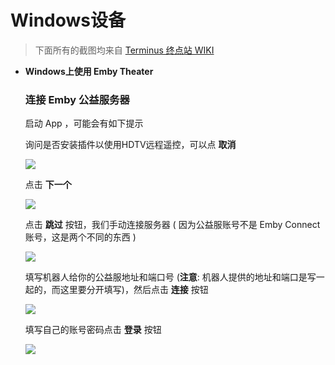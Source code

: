 # Windows设备

> 下面所有的截图均来自 [Terminus 终点站 WIKI](https://embywiki.911997.xyz/)

- **Windows上使用 Emby Theater**
  
    ### **连接 Emby 公益服务器**
    
    启动 App ，可能会有如下提示
    
    询问是否安装插件以使用HDTV远程遥控，可以点 **取消**
    
    ![](https://cdn.jsdmirror.com/gh/BsBlog/Levilde-Luminia-Wiki-dist@images/Use-and-Play/Windows/win_emby_1.964b5fd6.webp)
    
    点击 **下一个**
    
    ![](https://cdn.jsdmirror.com/gh/BsBlog/Levilde-Luminia-Wiki-dist@images/Use-and-Play/Windows/win_emby_2.46d5cdd4.webp)
    
    点击 **跳过** 按钮，我们手动连接服务器 ( 因为公益服账号不是 Emby Connect 账号，这是两个不同的东西 )
    
    ![](https://cdn.jsdmirror.com/gh/BsBlog/Levilde-Luminia-Wiki-dist@images/Use-and-Play/Windows/win_emby_3.94c8bf60.webp)
    
    填写机器人给你的公益服地址和端口号 (**注意**: 机器人提供的地址和端口是写一起的，而这里要分开填写)，然后点击 **连接** 按钮
    
    ![](https://cdn.jsdmirror.com/gh/BsBlog/Levilde-Luminia-Wiki-dist@images/Use-and-Play/Windows/win_emby_4.2050ff31.webp)
    
    填写自己的账号密码点击 **登录** 按钮
    
    ![](https://cdn.jsdmirror.com/gh/BsBlog/Levilde-Luminia-Wiki-dist@images/Use-and-Play/Windows/win_emby_5.accb3f01.webp)